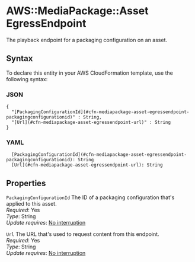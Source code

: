 # AWS::MediaPackage::Asset EgressEndpoint<a name="aws-properties-mediapackage-asset-egressendpoint"></a>

The playback endpoint for a packaging configuration on an asset\.

## Syntax<a name="aws-properties-mediapackage-asset-egressendpoint-syntax"></a>

To declare this entity in your AWS CloudFormation template, use the following syntax:

### JSON<a name="aws-properties-mediapackage-asset-egressendpoint-syntax.json"></a>

```
{
  "[PackagingConfigurationId](#cfn-mediapackage-asset-egressendpoint-packagingconfigurationid)" : String,
  "[Url](#cfn-mediapackage-asset-egressendpoint-url)" : String
}
```

### YAML<a name="aws-properties-mediapackage-asset-egressendpoint-syntax.yaml"></a>

```
  [PackagingConfigurationId](#cfn-mediapackage-asset-egressendpoint-packagingconfigurationid): String
  [Url](#cfn-mediapackage-asset-egressendpoint-url): String
```

## Properties<a name="aws-properties-mediapackage-asset-egressendpoint-properties"></a>

`PackagingConfigurationId`  <a name="cfn-mediapackage-asset-egressendpoint-packagingconfigurationid"></a>
The ID of a packaging configuration that's applied to this asset\.  
*Required*: Yes  
*Type*: String  
*Update requires*: [No interruption](https://docs.aws.amazon.com/AWSCloudFormation/latest/UserGuide/using-cfn-updating-stacks-update-behaviors.html#update-no-interrupt)

`Url`  <a name="cfn-mediapackage-asset-egressendpoint-url"></a>
The URL that's used to request content from this endpoint\.  
*Required*: Yes  
*Type*: String  
*Update requires*: [No interruption](https://docs.aws.amazon.com/AWSCloudFormation/latest/UserGuide/using-cfn-updating-stacks-update-behaviors.html#update-no-interrupt)